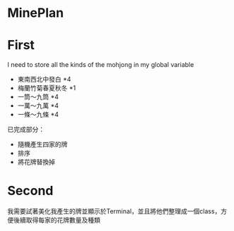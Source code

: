 # MinePlan

# First

I need to store all the kinds of the mohjong in my global variable

- 東南西北中發白 *4
- 梅蘭竹菊春夏秋冬 *1
- 一筒～九筒 *4
- 一萬～九萬 *4
- 一條～九條 *4

已完成部分：
- 隨機產生四家的牌
- 排序
- 將花牌替換掉

# Second

我需要試著美化我產生的牌並顯示於Terminal，並且將他們整理成一個class，方便後續取得每家的花牌數量及種類